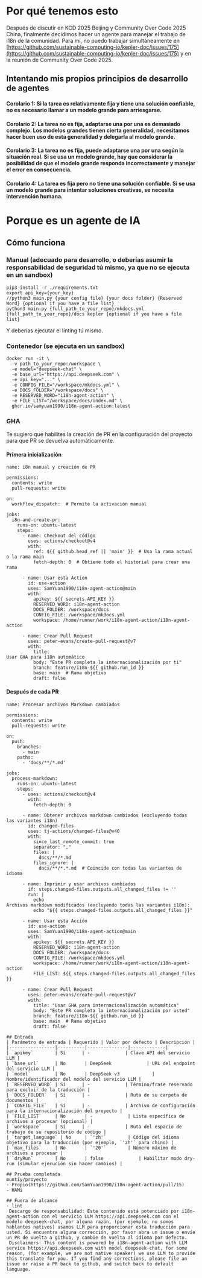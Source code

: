 # Por qué tenemos esto
Después de discutir en KCD 2025 Beijing y Community Over Code 2025 China, finalmente decidimos hacer un agente para manejar el trabajo de i18n de la comunidad.
Para mí, no puedo trabajar simultáneamente en [https://github.com/sustainable-computing-io/kepler-doc/issues/175](https://github.com/sustainable-computing-io/kepler-doc/issues/175) y en la reunión de Community Over Code 2025.

## Intentando mis propios principios de desarrollo de agentes

#### Corolario 1: Si la tarea es relativamente fija y tiene una solución confiable, no es necesario llamar a un modelo grande para arriesgarse.

#### Corolario 2: La tarea no es fija, adaptarse una por una es demasiado complejo. Los modelos grandes tienen cierta generalidad, necesitamos hacer buen uso de esta generalidad y delegarla al modelo grande.

#### Corolario 3: La tarea no es fija, puede adaptarse una por una según la situación real. Si se usa un modelo grande, hay que considerar la posibilidad de que el modelo grande responda incorrectamente y manejar el error en consecuencia.

#### Corolario 4: La tarea es fija pero no tiene una solución confiable. Si se usa un modelo grande para intentar soluciones creativas, se necesita intervención humana.

# Porque es un agente de IA
## Cómo funciona
### Manual (adecuado para desarrollo, o deberías asumir la responsabilidad de seguridad tú mismo, ya que no se ejecuta en un sandbox)
```
pip3 install -r ./requirements.txt
export api_key={your_key}
//python3 main.py {your config file} {your docs folder} {Reserved Word} {optional if you have a file list}
python3 main.py {full_path_to_your_repo}/mkdocs.yml {full_path_to_your_repo}/docs kepler {optional if you have a file list}
```
Y deberías ejecutar el linting tú mismo.

### Contenedor (se ejecuta en un sandbox)
```
docker run -it \
  -v path_to_your_repo:/workspace \
  -e model="deepseek-chat" \
  -e base_url="https://api.deepseek.com" \
  -e api_key="..." \
  -e CONFIG_FILE="/workspace/mkdocs.yml" \
  -e DOCS_FOLDER="/workspace/docs" \
  -e RESERVED_WORD="i18n-agent-action" \
  -e FILE_LIST="/workspace/docs/index.md" \
  ghcr.io/samyuan1990/i18n-agent-action:latest
```
### GHA
Te sugiero que habilites la creación de PR en la configuración del proyecto para que PR se devuelva automáticamente.

#### Primera inicialización
```
name: i8n manual y creación de PR

permissions:
  contents: write
  pull-requests: write

on:
  workflow_dispatch:  # Permite la activación manual

jobs:
  i8n-and-create-pr:
    runs-on: ubuntu-latest
    steps:
      - name: Checkout del código
        uses: actions/checkout@v4
        with:
          ref: ${{ github.head_ref || 'main' }}  # Usa la rama actual o la rama main
          fetch-depth: 0  # Obtiene todo el historial para crear una rama

      - name: Usar esta Action
        id: use-action
        uses: SamYuan1990/i18n-agent-action@main
        with:
          apikey: ${{ secrets.API_KEY }}
          RESERVED_WORD: i18n-agent-action
          DOCS_FOLDER: /workspace/docs
          CONFIG_FILE: /workspace/mkdocs.yml
          workspace: /home/runner/work/i18n-agent-action/i18n-agent-action

      - name: Crear Pull Request
        uses: peter-evans/create-pull-request@v7
        with:
          title:
Usar GHA para i18n automático
          body: "Este PR completa la internacionalización por ti"
          branch: feature/i18n-${{ github.run_id }}
          base: main  # Rama objetivo
          draft: false
```
#### Después de cada PR
```
name: Procesar archivos Markdown cambiados

permissions:
  contents: write
  pull-requests: write

on:
  push:
    branches:
      - main
    paths:
      - 'docs/**/*.md'

jobs:
  process-markdown:
    runs-on: ubuntu-latest
    steps:
      - uses: actions/checkout@v4
        with:
          fetch-depth: 0

      - name: Obtener archivos markdown cambiados (excluyendo todas las variantes i18n)
        id: changed-files
        uses: tj-actions/changed-files@v40
        with:
          since_last_remote_commit: true
          separator: ","
          files: |
            docs/**/*.md
          files_ignore: |
            docs/**/*.*.md  # Coincide con todas las variantes de idioma

      - name: Imprimir y usar archivos cambiados
        if: steps.changed-files.outputs.all_changed_files != ''
        run: |
          echo
Archivos markdown modificados (excluyendo todas las variantes i18n):
          echo "${{ steps.changed-files.outputs.all_changed_files }}"

      - name: Usar esta Acción
        id: use-action
        uses: SamYuan1990/i18n-agent-action@main
        with:
          apikey: ${{ secrets.API_KEY }}
          RESERVED_WORD: i18n-agent-action
          DOCS_FOLDER: /workspace/docs
          CONFIG_FILE: /workspace/mkdocs.yml
          workspace: /home/runner/work/i18n-agent-action/i18n-agent-action
          FILE_LIST: ${{ steps.changed-files.outputs.all_changed_files }}

      - name: Crear Pull Request
        uses: peter-evans/create-pull-request@v7
        with:
          title: "Usar GHA para internacionalización automática"
          body: "Este PR completa la internacionalización por usted"
          branch: feature/i18n-${{ github.run_id }}
          base: main  # Rama objetivo
          draft: false

## Entrada
| Parámetro de entrada | Requerido | Valor por defecto | Descripción |
|-----------------|----------|---------------|-------------|
| `apikey`        | Sí      | -             | Clave API del servicio LLM |
| `base_url`      | No       | DeepSeek             | URL del endpoint del servicio LLM |
| `model`         | No       | DeepSeek v3            | Nombre/identificador del modelo del servicio LLM |
| `RESERVED_WORD` | Sí      | -             | Término/frase reservado para excluir de la traducción |
| `DOCS_FOLDER`   | Sí      | -             | Ruta de su carpeta de documentos |
| `CONFIG_FILE`   | Sí      | -             | Archivo de configuración para la internacionalización del proyecto |
| `FILE_LIST`     | No       | -             | Lista específica de archivos a procesar (opcional) |
| `workspace`     | Sí      | -             | Ruta del espacio de trabajo de su repositorio de código |
| `target_language` | No     | `'zh'`        | Código del idioma objetivo para la traducción (por ejemplo, `'zh'` para chino) |
| `max_files`     | No       | `'20'`        | Número máximo de archivos a procesar |
| `dryRun`        | No       | false             | Habilitar modo dry-run (simular ejecución sin hacer cambios) |

## Prueba completada
muntiy/proyecto
- Propio(https://github.com/SamYuan1990/i18n-agent-action/pull/15)
- HAMi

## Fuera de alcance
- lint
 Descargo de responsabilidad: Este contenido está potenciado por i18n-agent-action con el servicio LLM https://api.deepseek.com con el modelo deepseek-chat, por alguna razón, (por ejemplo, no somos hablantes nativos) usamos LLM para proporcionar esta traducción para usted. Si encuentra alguna corrección, por favor abra un issue o envíe un PR de vuelta a github, y cambie de vuelta al idioma por defecto.
 Disclaimers: This content is powered by i18n-agent-action with LLM service https://api.deepseek.com with model deepseek-chat, for some reason, (for example, we are not native speaker) we use LLM to provide this translate for you. If you find any corrections, please file an issue or raise a PR back to github, and switch back to default language.
